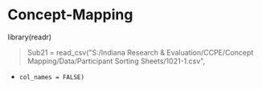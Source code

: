 # Concept-Mapping
 library(readr)
> Sub21 = read_csv("S:/Indiana Research & Evaluation/CCPE/Concept Mapping/Data/Participant Sorting Sheets/1021-1.csv", 
+     col_names = FALSE)
